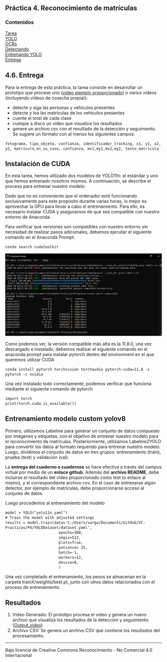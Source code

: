 ## Práctica 4. Reconocimiento de matrículas
### Contenidos

[Tarea](#41-aspectos-cubiertos)  
[YOLO](#42-yolo)  
[OCRs](#43-ocrs)  
[Detectando](#44-detectando-desde-muestro-codigo)  
[Entrenando YOLO](#45-entrenando-yolo)  
[Entrega](#46-entrega)

<!--[YOLOv7](#52-yolov7)  -->
## 4.6. Entrega

Para la entrega de esta práctica, la tarea consiste en desarrollar un prototipo que procese uno ([vídeo ejemplo proporcionado](https://alumnosulpgc-my.sharepoint.com/:v:/g/personal/mcastrillon_iusiani_ulpgc_es/EXRsnr4YuQ9CrhcekTPAD8YBMHgn16KwlunFg32iZM0xVQ?e=kzuw4l)) o varios vídeos (incluyendo vídeos de cosecha propia)):

- detecte y siga las personas y vehículos presentes
- detecte y lea las matrículas de los vehículos presentes
- cuente el total de cada clase
- vuelque a disco un vídeo que visualice los resultados
- genere un archivo csv con el resultado de la detección y seguimiento. Se sugiere un formato con al menos los siguientes campos:

```
fotograma, tipo_objeto, confianza, identificador_tracking, x1, y1, x2, y2, matrícula_en_su_caso, confianza, mx1,my1,mx2,my2, texto_matricula
```
## Instalación de CUDA
En esta tarea, hemos utilizado dos modelos de YOLO11n: el estándar y uno que hemos entrenado nosotros mismos. A continuación, se describe el proceso para entrenar nuestro modelo:

Dado que no es conveniente que el ordenador esté funcionando exclusivamente para este propósito durante varias horas, lo mejor es aprovechar la GPU para llevar a cabo el entrenamiento. Para ello, es necesario instalar CUDA y asegurarnos de que sea compatible con nuestro entorno de Anaconda.

Para verificar qué versiones son compatibles con nuestro entorno sin necesidad de realizar pasos adicionales, debemos ejecutar el siguiente comando en el Anaconda Prompt:

```
conda search cudatoolkit
```

![conda_search](images/Captura.PNG)

Como podemos ver, la versión compatible más alta es la 11.8.0, una vez descargado e instalado, debemos realizar el siguiente comando en el anaconda prompt para instalar pytorch dentro del environment en el que queremos utilizar CUDA

```
conda install pytorch torchvision torchaudio pytorch-cuda=11.8 -c pytorch -c nvidia
```

Una vez instalado todo correctamente, podemos verificar que funciona mediante el siguiente comando de pytorch

```
import torch
print(torch.cuda.is_available())
```

## Entrenamiento modelo custom yolov8

Primero, utilizamos Labelme para generar un conjunto de datos compuesto por imágenes y etiquetas, con el objetivo de entrenar nuestro modelo para el reconocimiento de matrículas. Posteriormente, utilizamos Labelme2YOLO para convertir los datos al formato requerido para entrenar nuestro modelo. Luego, dividimos el conjunto de datos en tres grupos: entrenamiento (train), prueba (test) y validación (val).


La **entrega del cuaderno o cuadernos** se hace efectiva a través del campus virtual por medio de un **enlace github**. Además del **archivo README**, debe incluirse el resultado del vídeo proporcionado como test (o enlace al mismo), y el correspondiente archivo *csv*. En el caso de entrenarse algún detector, por ejemplo de matrículas, debe proporcionarse acceso al conjunto de datos.

Luego procedemos al entrenamiento del modelo

```
model = YOLO("yolo11n.yaml")
# Train the model with adjusted settings
results = model.train(data='C:/Users/varga/Documents/GitHub/VC-Practicas/P4/YOLODataset/dataset.yaml', 
                        epochs=300, 
                        imgsz=512, 
                        plots=True,
                        patience= 15,
                        batch=-1,
                        workers=12,
                        device=0,
                        )  
```
Una vez completado el entrenamiento, los pesos se almacenan en la carpeta trainX/weights/best.pt, junto con otros datos relacionados con el proceso de entrenamiento.

## Resultados

1. Vídeo Generado: El prototipo procesa el vídeo y genera un nuevo archivo que visualiza los resultados de la detección y seguimiento. ([Output_video](https://alumnosulpgc-my.sharepoint.com/:v:/g/personal/andres_vargas101_alu_ulpgc_es/EaU-oF_DWl1BjmiZKhIZ3ZIBnx9kKMWb5SCxO1gRpSJ7Dg?nav=eyJyZWZlcnJhbEluZm8iOnsicmVmZXJyYWxBcHAiOiJPbmVEcml2ZUZvckJ1c2luZXNzIiwicmVmZXJyYWxBcHBQbGF0Zm9ybSI6IldlYiIsInJlZmVycmFsTW9kZSI6InZpZXciLCJyZWZlcnJhbFZpZXciOiJNeUZpbGVzTGlua0NvcHkifX0&e=HH4XAc))
2. Archivo CSV: Se genera un archivo CSV que contiene los resultados del procesamiento. 
***
Bajo licencia de Creative Commons Reconocimiento - No Comercial 4.0 Internacional

